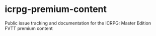 # icrpg-premium-content
Public issue tracking and documentation for the ICRPG: Master Edition FVTT premium content
